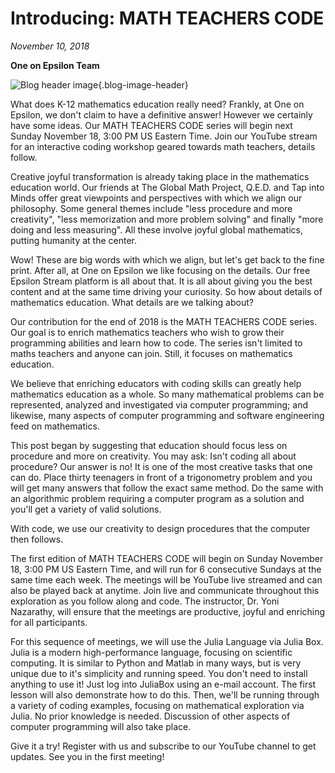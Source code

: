 # Introducing: MATH TEACHERS CODE

*November 10, 2018*

**One on Epsilon Team**

![Blog header image](https://es-app.com/assets/mtcmtc.jpg){.blog-image-header}

What does K-12 mathematics education really need? Frankly, at One on Epsilon, we don't claim to have a definitive answer! However we certainly have some ideas. Our MATH TEACHERS CODE series will begin next Sunday November 18, 3:00 PM US Eastern Time. Join our YouTube stream for an interactive coding workshop geared towards math teachers, details follow.

Creative joyful transformation is already taking place in the mathematics education world. Our friends at The Global Math Project, Q.E.D. and Tap into Minds offer great viewpoints and perspectives with which we align our philosophy. Some general themes include "less procedure and more creativity", "less memorization and more problem solving" and finally "more doing and less measuring". All these involve joyful global mathematics, putting humanity at the center.

Wow! These are big words with which we align, but let's get back to the fine print. After all, at One on Epsilon we like focusing on the details. Our free Epsilon Stream platform is all about that. It is all about giving you the best content and at the same time driving your curiosity. So how about details of mathematics education. What details are we talking about?

Our contribution for the end of 2018 is the MATH TEACHERS CODE series. Our goal is to enrich mathematics teachers who wish to grow their programming abilities and learn how to code. The series isn't limited to maths teachers and anyone can join. Still, it focuses on mathematics education.

We believe that enriching educators with coding skills can greatly help mathematics education as a whole. So many mathematical problems can be represented, analyzed and investigated via computer programming; and likewise, many aspects of computer programming and software engineering feed on mathematics.

This post began by suggesting that education should focus less on procedure and more on creativity. You may ask: Isn't coding all about procedure? Our answer is no! It is one of the most creative tasks that one can do. Place thirty teenagers in front of a trigonometry problem and you will get many answers that follow the exact same method. Do the same with an algorithmic problem requiring a computer program as a solution and you'll get a variety of valid solutions.

With code, we use our creativity to design procedures that the computer then follows.

The first edition of MATH TEACHERS CODE will begin on Sunday November 18, 3:00 PM US Eastern Time, and will run for 6 consecutive Sundays at the same time each week. The meetings will be YouTube live streamed and can also be played back at anytime. Join live and communicate throughout this exploration as you follow along and code. The instructor, Dr. Yoni Nazarathy, will ensure that the meetings are productive, joyful and enriching for all participants.

For this sequence of meetings, we will use the Julia Language via Julia Box. Julia is a modern high-performance language, focusing on scientific computing. It is similar to Python and Matlab in many ways, but is very unique due to it's simplicity and running speed. You don't need to install anything to use it! Just log into JuliaBox using an e-mail account. The first lesson will also demonstrate how to do this. Then, we'll be running through a variety of coding examples, focusing on mathematical exploration via Julia. No prior knowledge is needed. Discussion of other aspects of computer programming will also take place.

Give it a try! Register with us and subscribe to our YouTube channel to get updates. See you in the first meeting!